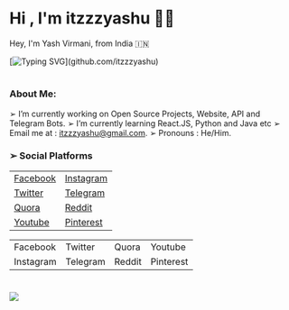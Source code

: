 <h1 align="left"><b>Hi , I'm itzzzyashu ✌🏻</b></h1>
Hey, I'm Yash Virmani, from India 🇮🇳

[![Typing SVG](https://readme-typing-svg.demolab.com?font=Odin+Rounded&weight=100&size=20&duration=2000&pause=250&color=00F726&vCenter=true&width=700&height=40&lines=I'm+into+these+programming+languages.;Java%2C+Python%2C+HTML%2C+CSS%2C+Javascript;Web+and+Android+App+Development;Computer+Software+Programming+and+more.)](github.com/itzzzyashu)

#
### About Me:
➢ I’m currently working on Open Source Projects, Website, API and Telegram Bots.
➢ I’m currently learning React.JS, Python and Java etc
➢ Email me at : itzzzyashu@gmail.com.
➢ Pronouns : He/Him.

### ➢ Social Platforms</summary>
|  |  |
| :--- | :--- |
| [Facebook](https://www.facebook.com/Itzzzyashu/) | [Instagram](https://www.instagram.com/Itzzzyashu/) |
| [Twitter](https://www.twitter.com/Itzzzyashu/) | [Telegram](https://telegram.me/Itzzzyashu/) |
| [Quora](https://www.quora.com/profile/Itzzzyashu/) | [Reddit](https://www.reddit.com/user/Itzzzyashu/) |
| [Youtube](https://www.youtube.com/@Itzzzyashu/) | [Pinterest](https://www.pinterest.com/aleciento/) |

<table>
  <tr>
    <td><a> Facebook </a></td>
    <td><a> Twitter </a></td>
    <td><a> Quora </a></td>
    <td><a> Youtube </a></td>
  </tr>
  <tr>
    <td><a> Instagram </a></td>
    <td><a> Telegram </a></td>
    <td><a> Reddit </a></td>
    <td><a> Pinterest </a></td>
  </tr>
</table>

#
<img align="center" src="https://github-readme-stats.vercel.app/api?username=itzzzyashu&hide=stars&show_icons=true&icon_color=fff&bg_color=6f00fe,6f00fe,ff0000&title_color=fff&text_color=fff&count_private=true">
